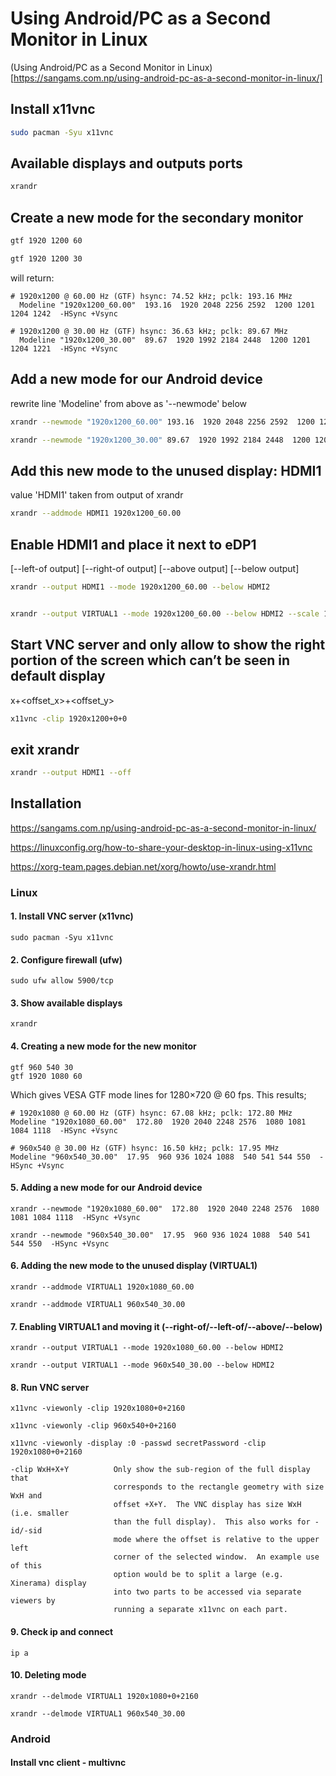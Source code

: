 # Using Android/PC as a Second Monitor in Linux

(Using Android/PC as a Second Monitor in Linux)[https://sangams.com.np/using-android-pc-as-a-second-monitor-in-linux/]

## Install x11vnc

~~~ bash
sudo pacman -Syu x11vnc
~~~

## Available displays and outputs ports

~~~ bash
xrandr
~~~

## Create a new mode for the secondary monitor

~~~ bash
gtf 1920 1200 60

gtf 1920 1200 30
~~~

will return:
~~~
# 1920x1200 @ 60.00 Hz (GTF) hsync: 74.52 kHz; pclk: 193.16 MHz
  Modeline "1920x1200_60.00"  193.16  1920 2048 2256 2592  1200 1201 1204 1242  -HSync +Vsync

# 1920x1200 @ 30.00 Hz (GTF) hsync: 36.63 kHz; pclk: 89.67 MHz
  Modeline "1920x1200_30.00"  89.67  1920 1992 2184 2448  1200 1201 1204 1221  -HSync +Vsync
~~~

## Add a new mode for our Android device

rewrite line 'Modeline' from above as '--newmode' below 

~~~ bash
xrandr --newmode "1920x1200_60.00" 193.16  1920 2048 2256 2592  1200 1201 1204 1242  -HSync +Vsync

xrandr --newmode "1920x1200_30.00" 89.67  1920 1992 2184 2448  1200 1201 1204 1221  -HSync +Vsync
~~~

## Add this new mode to the unused display: HDMI1

value 'HDMI1' taken from output of xrandr

~~~ bash
xrandr --addmode HDMI1 1920x1200_60.00
~~~

## Enable HDMI1 and place it next to eDP1

[--left-of output] [--right-of output] [--above output] [--below output] 

~~~ bash
xrandr --output HDMI1 --mode 1920x1200_60.00 --below HDMI2


xrandr --output VIRTUAL1 --mode 1920x1200_60.00 --below HDMI2 --scale 1.0x1.0
~~~


## Start VNC server and only allow to show the right portion of the screen which can’t be seen in default display

<width>x<height>+<offset_x>+<offset_y>

~~~ bash
x11vnc -clip 1920x1200+0+0
~~~


## exit xrandr

~~~ bash
xrandr --output HDMI1 --off 
~~~




## Installation

https://sangams.com.np/using-android-pc-as-a-second-monitor-in-linux/

https://linuxconfig.org/how-to-share-your-desktop-in-linux-using-x11vnc

https://xorg-team.pages.debian.net/xorg/howto/use-xrandr.html

### Linux

#### 1. Install VNC server (x11vnc) 
~~~
sudo pacman -Syu x11vnc
~~~

#### 2. Configure firewall (ufw)
~~~
sudo ufw allow 5900/tcp
~~~

#### 3. Show available displays
~~~
xrandr
~~~

#### 4. Creating a new mode for the new monitor
~~~
gtf 960 540 30
gtf 1920 1080 60
~~~

Which gives VESA GTF mode lines for 1280×720 @ 60 fps. This results;
~~~
# 1920x1080 @ 60.00 Hz (GTF) hsync: 67.08 kHz; pclk: 172.80 MHz
Modeline "1920x1080_60.00"  172.80  1920 2040 2248 2576  1080 1081 1084 1118  -HSync +Vsync

# 960x540 @ 30.00 Hz (GTF) hsync: 16.50 kHz; pclk: 17.95 MHz
Modeline "960x540_30.00"  17.95  960 936 1024 1088  540 541 544 550  -HSync +Vsync
~~~

#### 5. Adding a new mode for our Android device
~~~
xrandr --newmode "1920x1080_60.00"  172.80  1920 2040 2248 2576  1080 1081 1084 1118  -HSync +Vsync

xrandr --newmode "960x540_30.00"  17.95  960 936 1024 1088  540 541 544 550  -HSync +Vsync
~~~

#### 6. Adding the new mode to the unused display (VIRTUAL1)
~~~
xrandr --addmode VIRTUAL1 1920x1080_60.00

xrandr --addmode VIRTUAL1 960x540_30.00
~~~

#### 7. Enabling VIRTUAL1 and moving it (--right-of/--left-of/--above/--below)
~~~
xrandr --output VIRTUAL1 --mode 1920x1080_60.00 --below HDMI2

xrandr --output VIRTUAL1 --mode 960x540_30.00 --below HDMI2
~~~

#### 8. Run VNC server
~~~
x11vnc -viewonly -clip 1920x1080+0+2160

x11vnc -viewonly -clip 960x540+0+2160

x11vnc -viewonly -display :0 -passwd secretPassword -clip 1920x1080+0+2160
~~~
~~~
-clip WxH+X+Y          Only show the sub-region of the full display that
                       corresponds to the rectangle geometry with size WxH and
                       offset +X+Y.  The VNC display has size WxH (i.e. smaller
                       than the full display).  This also works for -id/-sid
                       mode where the offset is relative to the upper left
                       corner of the selected window.  An example use of this
                       option would be to split a large (e.g. Xinerama) display
                       into two parts to be accessed via separate viewers by
                       running a separate x11vnc on each part.
~~~

#### 9. Check ip and connect
~~~
ip a
~~~

#### 10. Deleting mode
~~~
xrandr --delmode VIRTUAL1 1920x1080+0+2160

xrandr --delmode VIRTUAL1 960x540_30.00
~~~


### Android

#### Install vnc client - multivnc





